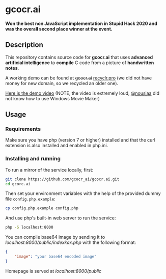 # gcocr.ai
**Won the best non JavaScript implementation in Stupid Hack 2020 and was the overall second place winner at the event.**
## Description

This repository contains source code for **gcocr.ai** that uses **advanced artificial intelligence** to **compile** C code from a picture of **handwritten notes**.

A working demo can be found at ~~gcocr.ai~~ [recyclr.pro](https://recyclr.pro) (we did not have money for new domain, so we recycled an older one).

[Here is the demo video](https://vimeo.com/421868558) (NOTE, the video is extremely loud, [@nousiaa](https://github.com/nousiaa) did not know how to use Windows Movie Maker)

## Usage

### Requirements

Make sure you have php (version 7 or higher) installed and that the curl extension is also installed and enabled in php.ini.

### Installing and running

To run a mirror of the service locally, first:
```bash
git clone https://github.com/gcocr_ai/gcocr.ai.git
cd gcorc.ai
```

Then set your environment variables with the help of the provided dummy file `config.php.example`:
```bash
cp config.php.example config.php
```

And use php's built-in web server to run the service:
```bash
php -S localhost:8000
```


You can compile base64 image by sending it to *localhost:8000/public/indexkax.php* with the following format:
```json
{
    "image": "your base64 encoded image"
}
```

Homepage is served at *localhost:8000/public*
